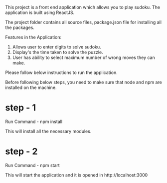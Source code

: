This project is a front end application which allows you to play sudoku. The application is built using ReactJS.

The project folder contains all source files, package.json file for installing all the packages.

Features in the Application:

 1. Allows user to enter digits to solve sudoku.
 2. Display's the time taken to solve the puzzle.
 3. User has ability to select maximum number of wrong moves they can make.
 
Please follow below instructions to run the application.

Before following below steps, you need to make sure that node and npm are installed on the machine.

# step - 1

Run Command  - npm install

This will install all the necessary modules.

# step - 2

Run Command - npm start

This will start the application and it is opened in http://localhost:3000


